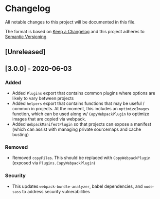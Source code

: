 # Changelog
All notable changes to this project will be documented in this file.

The format is based on [Keep a Changelog](http://keepachangelog.com/en/1.0.0/)
and this project adheres to [Semantic Versioning](http://semver.org/spec/v2.0.0.html).

## [Unreleased]

## [3.0.0] - 2020-06-03

### Added
 - Added `Plugins` export that contains common plugins where options are likely to vary between projects
 - Added `helpers` export that contains functions that may be useful / common in projects. At the moment, this includes an `optimizeImages` function, which can be used along w/ `CopyWebpackPlugin` to optimize images that are copied via webpack.
 - Added `WebpackManifestPlugin` so that projects can expose a manifest (which can assist with managing private sourcemaps and cache busting)

### Removed
 - Removed `copyFiles`. This should be replaced with `CopyWebpackPlugin` (exposed via `Plugins.CopyWebpackPlugin`)

### Security
 - This updates `webpack-bundle-analyzer`, babel dependencies, and `node-sass` to address security vulnerabilities

